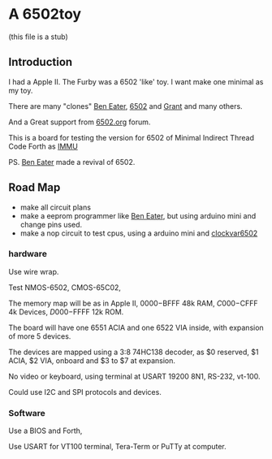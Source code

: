 # A 6502toy

(this file is a stub)

## Introduction

I had a Apple II. The Furby was a 6502 'like' toy. I want make one minimal as my toy.

There are many "clones" [Ben Eater](https://eater.net/6502), [6502](https://github.com/maarten-pennings/6502/tree/master) and [Grant](http://searle.x10host.com/6502/Simple6502.html) and many others.

And a Great support from [6502.org](http://6502.org/) forum.

This is a board for testing the version for 6502 of Minimal Indirect Thread Code Forth as [IMMU](https://github.com/agsb/immu)

PS. [Ben Eater](https://www.youtube.com/watch?v=LnzuMJLZRdU) made a revival of 6502. 

## Road Map

- make all circuit plans
- make a eeprom programmer like [Ben Eater](https://github.com/beneater/eeprom-programmer), but using arduino mini and change pins used.
- make a nop circuit to test cpus, using a arduino mini and [clockvar6502](https://github.com/maarten-pennings/6502/blob/master/1clock/clockvar6502)
        

### hardware

Use wire wrap.

Test NMOS-6502, CMOS-65C02,

The memory map will be as in Apple II, $0000-$BFFF 48k RAM, $C000-$CFFF 4k Devices, $D000-$FFFF 12k ROM.

The board will have one 6551 ACIA and one 6522 VIA inside, with expansion of more 5 devices.

The devices are mapped using a 3:8 74HC138 decoder, as $0 reserved, $1 ACIA, $2 VIA, onboard and $3 to $7 at expansion.

No video or keyboard, using terminal at USART 19200 8N1, RS-232, vt-100.

Could use I2C and SPI protocols and devices.


### Software

Use a BIOS and Forth, 

Use USART for VT100 terminal, Tera-Term or PuTTy at computer.






